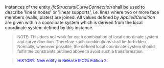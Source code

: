 ﻿Instances of the entity _IfcStructuralCurveConnection_ shall be used to describe 'linear nodes' or 'linear supports', i.e. lines where two or more face members (walls, plates) are joined. All values defined by _AppliedCondition_ are given within a coordinate system which is derived from the local coordinate system defined by this instance.

> <font size="-1">NOTE: This does not work for each combination of local
		  coordinate system and curve direction. Therefore such combinations shall be
		  forbidden. Normally, whenever possible, the defined local coordinate system
		  should fulfill the constraints outlined above to avoid such a transformation.
		  </font>
> 


> <font color="#0000FF" size="-1"> HISTORY: New entity in Release IFC2x
		  Edition 2. </font>
>
